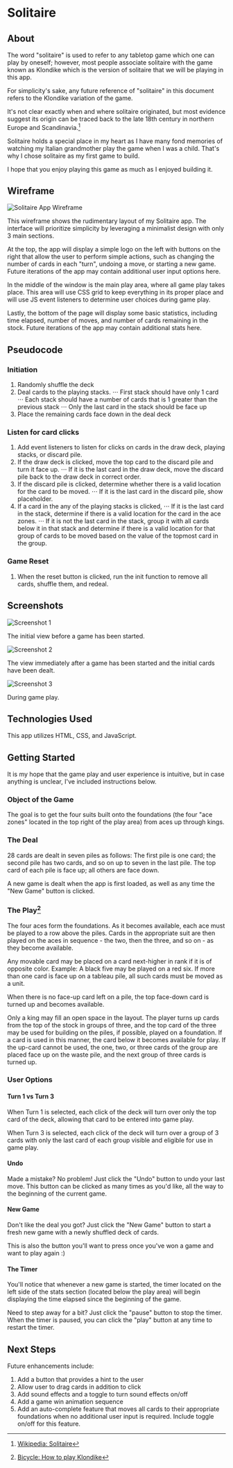 # Solitaire


## About

The word "solitaire" is used to refer to any tabletop game which one can play by oneself; however, most people associate solitaire with the game known as Klondike which is the version of solitaire that we will be playing in this app.

For simplicity's sake, any future reference of "solitaire" in this document refers to the Klondike variation of the game. 

It's not clear exactly when and where solitaire originated, but most evidence suggest its origin can be traced back to the late 18th century in northern Europe and Scandinavia.[^1]

Solitaire holds a special place in my heart as I have many fond memories of watching my Italian grandmother play the game when I was a child. That's why I chose solitaire as my first game to build. 

I hope that you enjoy playing this game as much as I enjoyed building it.

## Wireframe

![Solitaire App Wireframe](/img/Solitaire-Wireframe-v2.png)

This wireframe shows the rudimentary layout of my Solitaire app. The interface will prioritize simplicity by leveraging a minimalist design with only 3 main sections.

At the top, the app will display a simple logo on the left with buttons on the right that allow the user to perform simple actions, such as changing the number of cards in each "turn", undoing a move, or starting a new game. Future iterations of the app may contain additional user input options here.

In the middle of the window is the main play area, where all game play takes place. This area will use CSS grid to keep everything in its proper place and will use JS event listeners to determine user choices during game play.

Lastly, the bottom of the page will display some basic statistics, including time elapsed, number of moves, and number of cards remaining in the stock. Future iterations of the app may contain additional stats here. 

## Pseudocode


### Initiation

1. Randomly shuffle the deck
2. Deal cards to the playing stacks.
⋅⋅⋅ First stack should have only 1 card
⋅⋅⋅ Each stack should have a number of cards that is 1 greater than the previous stack
⋅⋅⋅ Only the last card in the stack should be face up
3. Place the remaining cards face down in the deal deck

### Listen for card clicks


1. Add event listeners to listen for clicks on cards in the draw deck, playing stacks, or discard pile. 
2. If the draw deck is clicked, move the top card to the discard pile and turn it face up.
⋅⋅⋅ If it is the last card in the draw deck, move the discard pile back to the draw deck in correct order.
3. If the discard pile is clicked, determine whether there is a valid location for the card to be moved.
⋅⋅⋅ If it is the last card in the discard pile, show placeholder.
4. If a card in the any of the playing stacks is clicked,
⋅⋅⋅ If it is the last card in the stack, determine if there is a valid location for the card in the ace zones.
⋅⋅⋅ If it is not the last card in the stack, group it with all cards below it in that stack and determine if there is a valid location for that group of cards to be moved based on the value of the topmost card in the group.

### Game Reset

1. When the reset button is clicked, run the init function to remove all cards, shuffle them, and redeal.

## Screenshots

![Screenshot 1](/img/Screenshot1.png)

The initial view before a game has been started.

![Screenshot 2](/img/Screenshot2.png)

The view immediately after a game has been started and the initial cards have been dealt.

![Screenshot 3](/img/Screenshot3.png)

During game play.

## Technologies Used

This app utilizes HTML, CSS, and JavaScript.

## Getting Started

It is my hope that the game play and user experience is intuitive, but in case anything is unclear, I've included instructions below.

### Object of the Game

The goal is to get the four suits built onto the foundations (the four "ace zones" located in the top right of the play area) from aces up through kings.

### The Deal

28 cards are dealt in seven piles as follows: The first pile is one card; the second pile has two cards, and so on up to seven in the last pile. The top card of each pile is face up; all others are face down.

A new game is dealt when the app is first loaded, as well as any time the "New Game" button is clicked.

### The Play[^2]

The four aces form the foundations. As it becomes available, each ace must be played to a row above the piles. Cards in the appropriate suit are then played on the aces in sequence - the two, then the three, and so on - as they become available.

Any movable card may be placed on a card next-higher in rank if it is of opposite color. Example: A black five may be played on a red six. If more than one card is face up on a tableau pile, all such cards must be moved as a unit.

When there is no face-up card left on a pile, the top face-down card is turned up and becomes available.

Only a king may fill an open space in the layout. The player turns up cards from the top of the stock in groups of three, and the top card of the three may be used for building on the piles, if possible, played on a foundation. If a card is used in this manner, the card below it becomes available for play. If the up-card cannot be used, the one, two, or three cards of the group are placed face up on the waste pile, and the next group of three cards is turned up.

### User Options

#### Turn 1 vs Turn 3

When Turn 1 is selected, each click of the deck will turn over only the top card of the deck, allowing that card to be entered into game play. 

When Turn 3 is selected, each click of the deck will turn over a group of 3 cards with only the last card of each group visible and eligible for use in game play.

#### Undo

Made a mistake? No problem! Just click the "Undo" button to undo your last move. This button can be clicked as many times as you'd like, all the way to the beginning of the current game.

#### New Game

Don't like the deal you got? Just click the "New Game" button to start a fresh new game with a newly shuffled deck of cards. 

This is also the button you'll want to press once you've won a game and want to play again :)

#### The Timer

You'll notice that whenever a new game is started, the timer located on the left side of the stats section (located below the play area) will begin displaying the time elapsed since the beginning of the game. 

Need to step away for a bit? Just click the "pause" button to stop the timer. When the timer is paused, you can click the "play" button at any time to restart the timer. 

## Next Steps

Future enhancements include:

1. Add a button that provides a hint to the user
2. Allow user to drag cards in addition to click
3. Add sound effects and a toggle to turn sound effects on/off
4. Add a game win animation sequence
5. Add an auto-complete feature that moves all cards to their appropriate foundations when no additional user input is required. Include toggle on/off for this feature.




[^1]: [Wikipedia: Solitaire](https://en.wikipedia.org/wiki/Solitaire)
[^2]: [Bicycle: How to play Klondike](https://bicyclecards.com/how-to-play/klondike/)